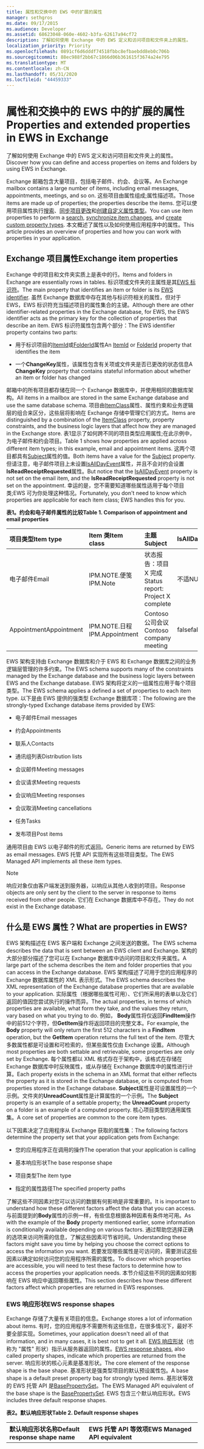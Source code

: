 ```yaml
---
title: 属性和交换中的 EWS 中的扩展的属性
manager: sethgros
ms.date: 09/17/2015
ms.audience: Developer
ms.assetid: 68623048-060e-4602-b3fa-62617a94cf72
description: 了解如何使用 Exchange 中的 EWS 定义和访问项目和文件夹上的属性。
localization_priority: Priority
ms.openlocfilehash: 0891cf6d6dddf74518fbbc8efbaebdd8eb0c706b
ms.sourcegitcommit: 88ec988f2bb67c1866d06b361615f3674a24e795
ms.translationtype: MT
ms.contentlocale: zh-CN
ms.lasthandoff: 05/31/2020
ms.locfileid: "44459333"
---
```

# <a name="properties-and-extended-properties-in-ews-in-exchange"></a><span data-ttu-id="86a03-103">属性和交换中的 EWS 中的扩展的属性</span><span class="sxs-lookup"><span data-stu-id="86a03-103">Properties and extended properties in EWS in Exchange</span></span>

<span data-ttu-id="86a03-104">了解如何使用 Exchange 中的 EWS 定义和访问项目和文件夹上的属性。</span><span class="sxs-lookup"><span data-stu-id="86a03-104">Discover how you can define and access properties on items and folders by using EWS in Exchange.</span></span>
  
<span data-ttu-id="86a03-105">Exchange 邮箱包含大量项目，包括电子邮件、约会、会议等。</span><span class="sxs-lookup"><span data-stu-id="86a03-105">An Exchange mailbox contains a large number of items, including email messages, appointments, meetings, and so on.</span></span> <span data-ttu-id="86a03-106">这些项目由属性组成;属性描述项。</span><span class="sxs-lookup"><span data-stu-id="86a03-106">Those items are made up of properties; the properties describe the items.</span></span> <span data-ttu-id="86a03-107">您可以使用项目属性执行[搜索](search-and-ews-in-exchange.md)、[同步项目更改](mailbox-synchronization-and-ews-in-exchange.md)和[创建自定义属性类型](https://code.msdn.microsoft.com/exchange/Exchange-2013-Create-314db25a)。</span><span class="sxs-lookup"><span data-stu-id="86a03-107">You can use item properties to perform a [search](search-and-ews-in-exchange.md), [synchronize item changes](mailbox-synchronization-and-ews-in-exchange.md), and [create custom property types](https://code.msdn.microsoft.com/exchange/Exchange-2013-Create-314db25a).</span></span> <span data-ttu-id="86a03-108">本文概述了属性以及如何使用应用程序中的属性。</span><span class="sxs-lookup"><span data-stu-id="86a03-108">This article provides an overview of properties and how you can work with properties in your application.</span></span>
  
## <a name="exchange-item-properties"></a><span data-ttu-id="86a03-109">Exchange 项目属性</span><span class="sxs-lookup"><span data-stu-id="86a03-109">Exchange item properties</span></span>
<span data-ttu-id="86a03-110"><a name="ItemsAreProperties"> </a></span><span class="sxs-lookup"><span data-stu-id="86a03-110"><a name="ItemsAreProperties"> </a></span></span>

<span data-ttu-id="86a03-111">Exchange 中的项目和文件夹实质上是表中的行。</span><span class="sxs-lookup"><span data-stu-id="86a03-111">Items and folders in Exchange are essentially rows in tables.</span></span> <span data-ttu-id="86a03-112">标识项或文件夹的主属性是其[EWS 标识符](ews-identifiers-in-exchange.md)。</span><span class="sxs-lookup"><span data-stu-id="86a03-112">The main property that identifies an item or folder is its [EWS identifier](ews-identifiers-in-exchange.md).</span></span> <span data-ttu-id="86a03-113">虽然 Exchange 数据库中存在其他与标识符相关的属性，但对于 EWS，EWS 标识符充当描述项目的属性集合的主键。</span><span class="sxs-lookup"><span data-stu-id="86a03-113">Although there are other identifier-related properties in the Exchange database, for EWS, the EWS identifier acts as the primary key for the collection of properties that describe an item.</span></span> <span data-ttu-id="86a03-114">EWS 标识符属性包含两个部分：</span><span class="sxs-lookup"><span data-stu-id="86a03-114">The EWS identifier property contains two parts:</span></span>
  
- <span data-ttu-id="86a03-115">用于标识项目的[ItemId](https://msdn.microsoft.com/library/3350b597-57a0-4961-8f44-8624946719b4%28Office.15%29.aspx)或[FolderId](https://msdn.microsoft.com/library/00d14e3e-4365-4f21-8f88-eaeea73b9bf7%28Office.15%29.aspx)属性</span><span class="sxs-lookup"><span data-stu-id="86a03-115">An [ItemId](https://msdn.microsoft.com/library/3350b597-57a0-4961-8f44-8624946719b4%28Office.15%29.aspx) or [FolderId](https://msdn.microsoft.com/library/00d14e3e-4365-4f21-8f88-eaeea73b9bf7%28Office.15%29.aspx) property that identifies the item</span></span> 
    
- <span data-ttu-id="86a03-116">一个**ChangeKey**属性，该属性包含有关项或文件夹是否已更改的状态信息</span><span class="sxs-lookup"><span data-stu-id="86a03-116">A **ChangeKey** property that contains stateful information about whether an item or folder has changed</span></span> 
    
<span data-ttu-id="86a03-117">邮箱中的所有项目都存储在同一个 Exchange 数据库中，并使用相同的数据库架构。</span><span class="sxs-lookup"><span data-stu-id="86a03-117">All items in a mailbox are stored in the same Exchange database and use the same database schema.</span></span> <span data-ttu-id="86a03-118">项目由[ItemClass](https://msdn.microsoft.com/library/56020078-50b4-4880-894a-a9f234033cfb%28Office.15%29.aspx)属性、属性约束和业务逻辑层的组合来区分，这些层将影响在 Exchange 存储中管理它们的方式。</span><span class="sxs-lookup"><span data-stu-id="86a03-118">Items are distinguished by a combination of the [ItemClass](https://msdn.microsoft.com/library/56020078-50b4-4880-894a-a9f234033cfb%28Office.15%29.aspx) property, property constraints, and the business logic layers that affect how they are managed in the Exchange store.</span></span> <span data-ttu-id="86a03-119">表1显示了如何跨不同的项目类型应用属性;在此示例中，为电子邮件和约会项目。</span><span class="sxs-lookup"><span data-stu-id="86a03-119">Table 1 shows how properties are applied across different item types; in this example, email and appointment items.</span></span> <span data-ttu-id="86a03-120">这两个项目都具有[Subject](https://msdn.microsoft.com/library/c140d6c2-deb1-4f67-a908-9397197c4ae7%28Office.15%29.aspx)属性的值。</span><span class="sxs-lookup"><span data-stu-id="86a03-120">Both items have a value for the [Subject](https://msdn.microsoft.com/library/c140d6c2-deb1-4f67-a908-9397197c4ae7%28Office.15%29.aspx) property.</span></span> <span data-ttu-id="86a03-121">但请注意，电子邮件项目上未设置[IsAllDayEvent](https://msdn.microsoft.com/library/29140a64-9d7a-4a14-a10d-c98197c9831b%28Office.15%29.aspx)属性，并且不会对约会设置**IsReadReceiptRequested**属性。</span><span class="sxs-lookup"><span data-stu-id="86a03-121">But notice that the [IsAllDayEvent](https://msdn.microsoft.com/library/29140a64-9d7a-4a14-a10d-c98197c9831b%28Office.15%29.aspx) property is not set on the email item, and the **IsReadReceiptRequested** property is not set on the appointment.</span></span> <span data-ttu-id="86a03-122">幸运的是，您不需要知道哪些属性适用于每个项目类;EWS 可为你处理这种情况。</span><span class="sxs-lookup"><span data-stu-id="86a03-122">Fortunately, you don't need to know which properties are applicable for each item class; EWS handles this for you.</span></span> 
  
<span data-ttu-id="86a03-123">**表1。约会和电子邮件属性的比较**</span><span class="sxs-lookup"><span data-stu-id="86a03-123">**Table 1. Comparison of appointment and email properties**</span></span>

|<span data-ttu-id="86a03-124">**项目类型**</span><span class="sxs-lookup"><span data-stu-id="86a03-124">**Item type**</span></span>|<span data-ttu-id="86a03-125">**Item 类**</span><span class="sxs-lookup"><span data-stu-id="86a03-125">**Item class**</span></span>|<span data-ttu-id="86a03-126">**主题**</span><span class="sxs-lookup"><span data-stu-id="86a03-126">**Subject**</span></span>|<span data-ttu-id="86a03-127">**IsAllDayEvent**</span><span class="sxs-lookup"><span data-stu-id="86a03-127">**IsAllDayEvent**</span></span>|<span data-ttu-id="86a03-128">**IsReadReceiptRequested**</span><span class="sxs-lookup"><span data-stu-id="86a03-128">**IsReadReceiptRequested**</span></span>|
|:-----|:-----|:-----|:-----|:-----|
|<span data-ttu-id="86a03-129">电子邮件</span><span class="sxs-lookup"><span data-stu-id="86a03-129">Email</span></span>  <br/> |<span data-ttu-id="86a03-130">IPM.NOTE.便笺</span><span class="sxs-lookup"><span data-stu-id="86a03-130">IPM.Note</span></span>  <br/> |<span data-ttu-id="86a03-131">状态报告：项目 X 完成</span><span class="sxs-lookup"><span data-stu-id="86a03-131">Status report: Project X complete</span></span>  <br/> |<span data-ttu-id="86a03-132">不适</span><span class="sxs-lookup"><span data-stu-id="86a03-132">NULL</span></span>  <br/> |<span data-ttu-id="86a03-133">true</span><span class="sxs-lookup"><span data-stu-id="86a03-133">true</span></span>  <br/> |
|<span data-ttu-id="86a03-134">Appointment</span><span class="sxs-lookup"><span data-stu-id="86a03-134">Appointment</span></span>  <br/> |<span data-ttu-id="86a03-135">IPM.NOTE.日程</span><span class="sxs-lookup"><span data-stu-id="86a03-135">IPM.Appointment</span></span>  <br/> |<span data-ttu-id="86a03-136">Contoso 公司会议</span><span class="sxs-lookup"><span data-stu-id="86a03-136">Contoso company meeting</span></span>  <br/> |<span data-ttu-id="86a03-137">false</span><span class="sxs-lookup"><span data-stu-id="86a03-137">false</span></span>  <br/> |<span data-ttu-id="86a03-138">不适</span><span class="sxs-lookup"><span data-stu-id="86a03-138">NULL</span></span>  <br/> |
   
<span data-ttu-id="86a03-139">EWS 架构支持由 Exchange 数据库和介于 EWS 和 Exchange 数据库之间的业务逻辑层管理的许多约束。</span><span class="sxs-lookup"><span data-stu-id="86a03-139">The EWS schema supports many of the constraints managed by the Exchange database and the business logic layers between EWS and the Exchange database.</span></span> <span data-ttu-id="86a03-140">EWS 架构将定义的一组属性应用于每个项目类型。</span><span class="sxs-lookup"><span data-stu-id="86a03-140">The EWS schema applies a defined a set of properties to each item type.</span></span> <span data-ttu-id="86a03-141">以下是由 EWS 提供的强类型 Exchange 数据库项：</span><span class="sxs-lookup"><span data-stu-id="86a03-141">The following are the strongly-typed Exchange database items provided by EWS:</span></span> 
  
- <span data-ttu-id="86a03-142">电子邮件</span><span class="sxs-lookup"><span data-stu-id="86a03-142">Email messages</span></span>
    
- <span data-ttu-id="86a03-143">约会</span><span class="sxs-lookup"><span data-stu-id="86a03-143">Appointments</span></span>
    
- <span data-ttu-id="86a03-144">联系人</span><span class="sxs-lookup"><span data-stu-id="86a03-144">Contacts</span></span>
    
- <span data-ttu-id="86a03-145">通讯组列表</span><span class="sxs-lookup"><span data-stu-id="86a03-145">Distribution lists</span></span>
    
- <span data-ttu-id="86a03-146">会议邮件</span><span class="sxs-lookup"><span data-stu-id="86a03-146">Meeting messages</span></span>
    
- <span data-ttu-id="86a03-147">会议请求</span><span class="sxs-lookup"><span data-stu-id="86a03-147">Meeting requests</span></span>
    
- <span data-ttu-id="86a03-148">会议响应</span><span class="sxs-lookup"><span data-stu-id="86a03-148">Meeting responses</span></span>
    
- <span data-ttu-id="86a03-149">会议取消</span><span class="sxs-lookup"><span data-stu-id="86a03-149">Meeting cancellations</span></span>
    
- <span data-ttu-id="86a03-150">任务</span><span class="sxs-lookup"><span data-stu-id="86a03-150">Tasks</span></span>
    
- <span data-ttu-id="86a03-151">发布项目</span><span class="sxs-lookup"><span data-stu-id="86a03-151">Post items</span></span>
    
<span data-ttu-id="86a03-152">通用项目由 EWS 以电子邮件的形式返回。</span><span class="sxs-lookup"><span data-stu-id="86a03-152">Generic items are returned by EWS as email messages.</span></span> <span data-ttu-id="86a03-153">EWS 托管 API 实现所有这些项目类型。</span><span class="sxs-lookup"><span data-stu-id="86a03-153">The EWS Managed API implements all these item types.</span></span>
  
> [!NOTE]
> <span data-ttu-id="86a03-154">响应对象仅由客户端发送到服务器，以响应从其他人收到的项目。</span><span class="sxs-lookup"><span data-stu-id="86a03-154">Response objects are only sent by the client to the server in response to items received from other people.</span></span> <span data-ttu-id="86a03-155">它们在 Exchange 数据库中不存在。</span><span class="sxs-lookup"><span data-stu-id="86a03-155">They do not exist in the Exchange database.</span></span> 
  
## <a name="what-are-properties-in-ews"></a><span data-ttu-id="86a03-156">什么是 EWS 属性？</span><span class="sxs-lookup"><span data-stu-id="86a03-156">What are properties in EWS?</span></span>
<span data-ttu-id="86a03-157"><a name="WhatAreEWSProperties"> </a></span><span class="sxs-lookup"><span data-stu-id="86a03-157"><a name="WhatAreEWSProperties"> </a></span></span>

<span data-ttu-id="86a03-158">EWS 架构描述在 EWS 客户端和 Exchange 之间发送的数据。</span><span class="sxs-lookup"><span data-stu-id="86a03-158">The EWS schema describes the data that is sent between an EWS client and Exchange.</span></span> <span data-ttu-id="86a03-159">架构的大部分部分描述了您可以在 Exchange 数据库中访问的项目和文件夹属性。</span><span class="sxs-lookup"><span data-stu-id="86a03-159">A large part of the schema describes the item and folder properties that you can access in the Exchange database.</span></span> <span data-ttu-id="86a03-160">EWS 架构描述了可用于您的应用程序的 Exchange 数据库属性的 XML 表示形式。</span><span class="sxs-lookup"><span data-stu-id="86a03-160">The EWS schema describes the XML representation of the Exchange database properties that are available to your application.</span></span> <span data-ttu-id="86a03-161">实际属性（根据哪些属性可用）、它们所采用的表单以及它们返回的值因您尝试执行的操作而异。</span><span class="sxs-lookup"><span data-stu-id="86a03-161">The actual properties, in terms of which properties are available, what form they take, and the values they return, vary based on what you trying to do.</span></span> <span data-ttu-id="86a03-162">例如， **Body**属性将仅返回**FindItem**操作中的前512个字符，但**GetItem**操作将返回项目的完整文本。</span><span class="sxs-lookup"><span data-stu-id="86a03-162">For example, the **Body** property will only return the first 512 characters in a **FindItem** operation, but the **GetItem** operation returns the full text of the item.</span></span> <span data-ttu-id="86a03-163">尽管大多数属性都是可设置和可检索的，但某些属性仅由 Exchange 设置。</span><span class="sxs-lookup"><span data-stu-id="86a03-163">Although most properties are both settable and retrievable, some properties are only set by Exchange.</span></span> <span data-ttu-id="86a03-164">每个属性都以 XML 格式存在于架构中，该格式在存储在 Exchange 数据库中时反映属性，或从存储在 Exchange 数据库中的属性进行计算。</span><span class="sxs-lookup"><span data-stu-id="86a03-164">Each property exists in the schema in an XML format that either reflects the property as it is stored in the Exchange database, or is computed from properties stored in the Exchange database.</span></span> <span data-ttu-id="86a03-165">**Subject**属性是可设置属性的一个示例。文件夹的**UnreadCount**属性是计算属性的一个示例。</span><span class="sxs-lookup"><span data-stu-id="86a03-165">The **Subject** property is an example of a settable property; the **UnreadCount** property on a folder is an example of a computed property.</span></span> <span data-ttu-id="86a03-166">核心项目类型的通用属性集。</span><span class="sxs-lookup"><span data-stu-id="86a03-166">A core set of properties are common to the core item types.</span></span> 
  
<span data-ttu-id="86a03-167">以下因素决定了应用程序从 Exchange 获取的属性集：</span><span class="sxs-lookup"><span data-stu-id="86a03-167">The following factors determine the property set that your application gets from Exchange:</span></span> 
  
- <span data-ttu-id="86a03-168">您的应用程序正在调用的操作</span><span class="sxs-lookup"><span data-stu-id="86a03-168">The operation that your application is calling</span></span>
    
- <span data-ttu-id="86a03-169">基本响应形状</span><span class="sxs-lookup"><span data-stu-id="86a03-169">The base response shape</span></span>
    
- <span data-ttu-id="86a03-170">项目类型</span><span class="sxs-lookup"><span data-stu-id="86a03-170">The item type</span></span>
    
- <span data-ttu-id="86a03-171">指定的属性路径</span><span class="sxs-lookup"><span data-stu-id="86a03-171">The specified property paths</span></span>
    
<span data-ttu-id="86a03-172">了解这些不同因素对您可以访问的数据有何影响是非常重要的。</span><span class="sxs-lookup"><span data-stu-id="86a03-172">It is important to understand how these different factors affect the data that you can access.</span></span> <span data-ttu-id="86a03-173">与前面提到的**Body**属性的示例一样，有些信息根据各种因素有条件地可用。</span><span class="sxs-lookup"><span data-stu-id="86a03-173">As with the example of the **Body** property mentioned earlier, some information is conditionally available depending on various factors.</span></span> <span data-ttu-id="86a03-174">通过帮助您选择正确的选项来访问所需的信息，了解这些因素可节省时间。</span><span class="sxs-lookup"><span data-stu-id="86a03-174">Understanding these factors might save you time by helping you choose the correct options to access the information you want.</span></span> <span data-ttu-id="86a03-175">若要发现哪些属性是可访问的，需要测试这些因素以确定如何访问您的应用程序所需的属性。</span><span class="sxs-lookup"><span data-stu-id="86a03-175">To discover which properties are accessible, you will need to test these factors to determine how to access the properties your application needs.</span></span> <span data-ttu-id="86a03-176">本节介绍这些不同的因素如何影响在 EWS 响应中返回哪些属性。</span><span class="sxs-lookup"><span data-stu-id="86a03-176">This section describes how these different factors affect which properties are returned in EWS responses.</span></span> 
  
### <a name="ews-response-shapes"></a><span data-ttu-id="86a03-177">EWS 响应形状</span><span class="sxs-lookup"><span data-stu-id="86a03-177">EWS response shapes</span></span>

<span data-ttu-id="86a03-178">Exchange 存储了大量有关项目的信息。</span><span class="sxs-lookup"><span data-stu-id="86a03-178">Exchange stores a lot of information about items.</span></span> <span data-ttu-id="86a03-179">有时，您的应用程序不需要所有这些信息，在很多情况下，最好不要全部实现。</span><span class="sxs-lookup"><span data-stu-id="86a03-179">Sometimes, your application doesn't need all of that information, and in many cases, it is best not to get it all.</span></span> <span data-ttu-id="86a03-180">[EWS 响应形状](property-sets-and-response-shapes-in-ews-in-exchange.md)（也称为 "属性" 形状）指示从服务器返回的属性。</span><span class="sxs-lookup"><span data-stu-id="86a03-180">[EWS response shapes](property-sets-and-response-shapes-in-ews-in-exchange.md), also called property shapes, indicate which properties are returned from the server.</span></span> <span data-ttu-id="86a03-181">响应形状的核心元素是基准形状。</span><span class="sxs-lookup"><span data-stu-id="86a03-181">The core element of the response shape is the base shape.</span></span> <span data-ttu-id="86a03-182">基准形状是强类型项目的默认预设属性包。</span><span class="sxs-lookup"><span data-stu-id="86a03-182">A base shape is a default preset property bag for strongly typed items.</span></span> <span data-ttu-id="86a03-183">基形状等效的 EWS 托管 API 是[BasePropertySet](https://msdn.microsoft.com/library/microsoft.exchange.webservices.data.basepropertyset%28v=exchg.80%29.aspx)。</span><span class="sxs-lookup"><span data-stu-id="86a03-183">The EWS Managed API equivalent of the base shape is the [BasePropertySet](https://msdn.microsoft.com/library/microsoft.exchange.webservices.data.basepropertyset%28v=exchg.80%29.aspx).</span></span> <span data-ttu-id="86a03-184">EWS 包含三个默认响应形状。</span><span class="sxs-lookup"><span data-stu-id="86a03-184">EWS includes three default response shapes.</span></span>
  
<span data-ttu-id="86a03-185">**表2。默认响应形状**</span><span class="sxs-lookup"><span data-stu-id="86a03-185">**Table 2. Default response shapes**</span></span>

|<span data-ttu-id="86a03-186">**默认响应形状名称**</span><span class="sxs-lookup"><span data-stu-id="86a03-186">**Default response shape name**</span></span>|<span data-ttu-id="86a03-187">**EWS 托管 API 等效项**</span><span class="sxs-lookup"><span data-stu-id="86a03-187">**EWS Managed API equivalent**</span></span>|<span data-ttu-id="86a03-188">**说明**</span><span class="sxs-lookup"><span data-stu-id="86a03-188">**Description**</span></span>|
|:-----|:-----|:-----|
|<span data-ttu-id="86a03-189">IdOnly</span><span class="sxs-lookup"><span data-stu-id="86a03-189">IdOnly</span></span>  <br/> |<span data-ttu-id="86a03-190">BasePropertySet IdOnly 值</span><span class="sxs-lookup"><span data-stu-id="86a03-190">BasePropertySet.IdOnly value</span></span>  <br/> |<span data-ttu-id="86a03-191">仅返回 EWS 标识符和更改键。</span><span class="sxs-lookup"><span data-stu-id="86a03-191">Only the EWS identifier and change key are returned.</span></span> <span data-ttu-id="86a03-192">除非客户端使用 AllProperties 或默认形状返回的所有属性，否则使用 IdOnly 形状并使用**PropertySet**类上设置的属性路径指定其他属性。</span><span class="sxs-lookup"><span data-stu-id="86a03-192">Unless the client uses all the properties returned by the AllProperties or Default shape, use the IdOnly shape and specify additional properties by using the property path set on the **PropertySet** class.</span></span> <span data-ttu-id="86a03-193">大多数应用程序应使用指定了其他属性的 IdOnly 响应形状。</span><span class="sxs-lookup"><span data-stu-id="86a03-193">Most applications should use the IdOnly response shape with additional properties specified.</span></span> <span data-ttu-id="86a03-194">这将减少客户端请求的未使用数据量。</span><span class="sxs-lookup"><span data-stu-id="86a03-194">This reduces the amount of unused data that is requested by clients.</span></span>  <br/> |
|<span data-ttu-id="86a03-195">默认</span><span class="sxs-lookup"><span data-stu-id="86a03-195">Default</span></span>  <br/> |<span data-ttu-id="86a03-196">不适用</span><span class="sxs-lookup"><span data-stu-id="86a03-196">N/A</span></span>  <br/> |<span data-ttu-id="86a03-197">项目类型的一组标准属性。</span><span class="sxs-lookup"><span data-stu-id="86a03-197">A set of standard properties for the item type.</span></span> <span data-ttu-id="86a03-198">仅当应用程序使用所有属性时，才使用此响应形状。</span><span class="sxs-lookup"><span data-stu-id="86a03-198">Only use this response shape if your application uses all the properties.</span></span>  <br/> |
|<span data-ttu-id="86a03-199">AllProperties</span><span class="sxs-lookup"><span data-stu-id="86a03-199">AllProperties</span></span>  <br/> |<span data-ttu-id="86a03-200">BasePropertySet FirstClassProperties 值</span><span class="sxs-lookup"><span data-stu-id="86a03-200">BasePropertySet.FirstClassProperties value</span></span>  <br/> |<span data-ttu-id="86a03-201">一组比默认形状更大的属性。</span><span class="sxs-lookup"><span data-stu-id="86a03-201">A larger set of properties than the Default shape.</span></span> <span data-ttu-id="86a03-202">尽管该名称暗示它，但此选项不会返回项目的所有属性。</span><span class="sxs-lookup"><span data-stu-id="86a03-202">Although the name implies it, this option does not return all properties on an item.</span></span> <span data-ttu-id="86a03-203">此属性集返回客户端应用程序最常使用的属性。</span><span class="sxs-lookup"><span data-stu-id="86a03-203">This property set returns the properties that client applications use most often.</span></span> <span data-ttu-id="86a03-204">如果需要其他属性，可以通过属性路径请求这些属性。</span><span class="sxs-lookup"><span data-stu-id="86a03-204">If you need additional properties, you can request them by their property path.</span></span>  <br/> <span data-ttu-id="86a03-205">如果您的应用程序不使用此响应形状返回的所有属性，请使用 IdOnly 响应形状，并指定其他属性。</span><span class="sxs-lookup"><span data-stu-id="86a03-205">If your application doesn't use all the properties returned with this response shape, use the IdOnly response shape with additional properties specified.</span></span>  <br/> |
   
<span data-ttu-id="86a03-206">许多 EWS 操作都返回项目及其属性。</span><span class="sxs-lookup"><span data-stu-id="86a03-206">Many EWS operations return items and their properties.</span></span> <span data-ttu-id="86a03-207">无论您指定的响应形状如何，不同的操作都可以返回不同的属性集。</span><span class="sxs-lookup"><span data-stu-id="86a03-207">Regardless of the response shapes that you specify, different operations can return different property sets.</span></span> <span data-ttu-id="86a03-208">不同的项目类型也返回不同的属性，具体取决于操作和指定的响应形状。</span><span class="sxs-lookup"><span data-stu-id="86a03-208">Different item types also return different properties, depending on the operation and the response shape specified.</span></span> <span data-ttu-id="86a03-209">以下操作使用响应形状来确定要返回的属性。</span><span class="sxs-lookup"><span data-stu-id="86a03-209">The following operations use response shapes to identify which properties to return.</span></span>
  
<span data-ttu-id="86a03-210">**表3。使用响应形状的操作**</span><span class="sxs-lookup"><span data-stu-id="86a03-210">**Table 3. Operations that use response shapes**</span></span>

|<span data-ttu-id="86a03-211">**EWS 操作**</span><span class="sxs-lookup"><span data-stu-id="86a03-211">**EWS operation**</span></span>|<span data-ttu-id="86a03-212">**EWS 托管的 API 方法**</span><span class="sxs-lookup"><span data-stu-id="86a03-212">**EWS Managed API method**</span></span>|
|:-----|:-----|
|[<span data-ttu-id="86a03-213">GetConversationItems</span><span class="sxs-lookup"><span data-stu-id="86a03-213">GetConversationItems</span></span>](https://msdn.microsoft.com/library/8ae00a99-b37b-4194-829c-fe300db6ab99%28Office.15%29.aspx) <br/> |[<span data-ttu-id="86a03-214">ExchangeService 方法</span><span class="sxs-lookup"><span data-stu-id="86a03-214">ExchangeService.GetConversationItems method</span></span>](https://msdn.microsoft.com/library/microsoft.exchange.webservices.data.exchangeservice.getconversationitems%28v=exchg.80%29.aspx) <br/> |
|[<span data-ttu-id="86a03-215">GetFolder</span><span class="sxs-lookup"><span data-stu-id="86a03-215">GetFolder</span></span>](https://msdn.microsoft.com/library/355bcf93-dc71-4493-b177-622afac5fdb9%28Office.15%29.aspx) <br/> |[<span data-ttu-id="86a03-216">Folder 方法</span><span class="sxs-lookup"><span data-stu-id="86a03-216">Folder.Bind method</span></span>](https://msdn.microsoft.com/library/microsoft.exchange.webservices.data.folder.bind%28v=exchg.80%29.aspx) <br/> |
|[<span data-ttu-id="86a03-217">GetItem</span><span class="sxs-lookup"><span data-stu-id="86a03-217">GetItem</span></span>](https://msdn.microsoft.com/library/e3590b8b-c2a7-4dad-a014-6360197b68e4%28Office.15%29.aspx) <br/> |[<span data-ttu-id="86a03-218">Item 方法</span><span class="sxs-lookup"><span data-stu-id="86a03-218">Item.Bind method</span></span>](https://msdn.microsoft.com/library/microsoft.exchange.webservices.data.item.bind%28v=exchg.80%29.aspx) <br/> [<span data-ttu-id="86a03-219">ExchangeService 方法</span><span class="sxs-lookup"><span data-stu-id="86a03-219">ExchangeService.BindToItems method</span></span>](https://msdn.microsoft.com/library/microsoft.exchange.webservices.data.exchangeservice.bindtoitems%28v=exchg.80%29.aspx) <br/> |
|[<span data-ttu-id="86a03-220">FindConversation</span><span class="sxs-lookup"><span data-stu-id="86a03-220">FindConversation</span></span>](https://msdn.microsoft.com/library/2384908a-c203-45b6-98aa-efd6a4c23aac%28Office.15%29.aspx) <br/> |[<span data-ttu-id="86a03-221">ExchangeService 方法</span><span class="sxs-lookup"><span data-stu-id="86a03-221">ExchangeService.FindConversation method</span></span>](https://msdn.microsoft.com/library/microsoft.exchange.webservices.data.exchangeservice.findconversation%28v=exchg.80%29.aspx) <br/> |
|[<span data-ttu-id="86a03-222">FindFolder</span><span class="sxs-lookup"><span data-stu-id="86a03-222">FindFolder</span></span>](https://msdn.microsoft.com/library/7a9855aa-06cc-45ba-ad2a-645c15b7d031%28Office.15%29.aspx) <br/> |[<span data-ttu-id="86a03-223">FindFolders 方法</span><span class="sxs-lookup"><span data-stu-id="86a03-223">Folder.FindFolders method</span></span>](https://msdn.microsoft.com/library/microsoft.exchange.webservices.data.folder.findfolders%28v=exchg.80%29.aspx) <br/> [<span data-ttu-id="86a03-224">ExchangeService 方法</span><span class="sxs-lookup"><span data-stu-id="86a03-224">ExchangeService.FindFolders method</span></span>](https://msdn.microsoft.com/library/microsoft.exchange.webservices.data.exchangeservice.findfolders%28v=exchg.80%29.aspx) <br/> |
|[<span data-ttu-id="86a03-225">FindItem</span><span class="sxs-lookup"><span data-stu-id="86a03-225">FindItem</span></span>](https://msdn.microsoft.com/library/ebad6aae-16e7-44de-ae63-a95b24539729%28Office.15%29.aspx) <br/> |[<span data-ttu-id="86a03-226">FindItems 方法</span><span class="sxs-lookup"><span data-stu-id="86a03-226">Folder.FindItems method</span></span>](https://msdn.microsoft.com/library/microsoft.exchange.webservices.data.folder.finditems%28v=exchg.80%29.aspx) <br/> [<span data-ttu-id="86a03-227">ExchangeService 方法</span><span class="sxs-lookup"><span data-stu-id="86a03-227">ExchangeService.FindItems method</span></span>](https://msdn.microsoft.com/library/microsoft.exchange.webservices.data.exchangeservice.finditems%28v=exchg.80%29.aspx) <br/> |
|[<span data-ttu-id="86a03-228">FindPeople</span><span class="sxs-lookup"><span data-stu-id="86a03-228">FindPeople</span></span>](https://msdn.microsoft.com/library/446106b7-ff2d-4107-90c1-29f4d38ba128%28Office.15%29.aspx) <br/> |<span data-ttu-id="86a03-229">未实现。</span><span class="sxs-lookup"><span data-stu-id="86a03-229">Not implemented.</span></span>  <br/> |
|[<span data-ttu-id="86a03-230">ResolveNames</span><span class="sxs-lookup"><span data-stu-id="86a03-230">ResolveNames</span></span>](https://msdn.microsoft.com/library/6b4eb4b3-9ad6-4804-a09f-7e20cfea4dbb%28Office.15%29.aspx) <br/> |[<span data-ttu-id="86a03-231">ExchangeService 方法</span><span class="sxs-lookup"><span data-stu-id="86a03-231">ExchangeService.ResolveNames method</span></span>](https://msdn.microsoft.com/library/microsoft.exchange.webservices.data.exchangeservice.resolvename%28v=exchg.80%29.aspx) <br/> |
|[<span data-ttu-id="86a03-232">SearchMailboxes</span><span class="sxs-lookup"><span data-stu-id="86a03-232">SearchMailboxes</span></span>](https://msdn.microsoft.com/library/8a67c1d8-d021-4e68-aa62-35f7d9c2edc7%28Office.15%29.aspx) <br/> |[<span data-ttu-id="86a03-233">ExchangeService 方法</span><span class="sxs-lookup"><span data-stu-id="86a03-233">ExchangeService.SearchMailboxes method</span></span>](https://msdn.microsoft.com/library/microsoft.exchange.webservices.data.exchangeservice.searchmailboxes%28v=exchg.80%29.aspx) <br/> [<span data-ttu-id="86a03-234">ExchangeService 方法</span><span class="sxs-lookup"><span data-stu-id="86a03-234">ExchangeService.BeginSearchMailboxes method</span></span>](https://msdn.microsoft.com/library/microsoft.exchange.webservices.data.exchangeservice.beginsearchmailboxes%28v=exchg.80%29.aspx) <br/> |
|[<span data-ttu-id="86a03-235">SyncFolderHierarchy</span><span class="sxs-lookup"><span data-stu-id="86a03-235">SyncFolderHierarchy</span></span>](https://msdn.microsoft.com/library/b31916b1-bc6c-4451-a475-b7c5417f752d%28Office.15%29.aspx) <br/> |[<span data-ttu-id="86a03-236">ExchangeService 方法</span><span class="sxs-lookup"><span data-stu-id="86a03-236">ExchangeService.SyncFolderHierarchy method</span></span>](https://msdn.microsoft.com/library/microsoft.exchange.webservices.data.exchangeservice.syncfolderhierarchy%28v=exchg.80%29.aspx) <br/> |
|[<span data-ttu-id="86a03-237">SyncFolderItems</span><span class="sxs-lookup"><span data-stu-id="86a03-237">SyncFolderItems</span></span>](https://msdn.microsoft.com/library/7f0de089-8876-47ec-a871-df118ceae75d%28Office.15%29.aspx) <br/> |[<span data-ttu-id="86a03-238">ExchangeService 方法</span><span class="sxs-lookup"><span data-stu-id="86a03-238">ExchangeService.SyncFolderItems method</span></span>](https://msdn.microsoft.com/library/microsoft.exchange.webservices.data.exchangeservice.syncfolderitems%28v=exchg.80%29.aspx) <br/> |
   
<span data-ttu-id="86a03-239">属性形状是标识您希望应用程序返回的属性的一种基本方法。</span><span class="sxs-lookup"><span data-stu-id="86a03-239">Property shapes are one, rudimentary way to identify the properties that you want your application to return.</span></span> <span data-ttu-id="86a03-240">但有时，您的应用程序需要一组更加细化的特定属性。</span><span class="sxs-lookup"><span data-stu-id="86a03-240">Sometimes, however, your application needs a more refined set of specific properties.</span></span> <span data-ttu-id="86a03-241">为此，可以使用属性路径。</span><span class="sxs-lookup"><span data-stu-id="86a03-241">For this, you can use the property path.</span></span>
  
### <a name="choose-properties-by-their-property-path"></a><span data-ttu-id="86a03-242">按属性路径选择属性</span><span class="sxs-lookup"><span data-stu-id="86a03-242">Choose properties by their property path</span></span>

<span data-ttu-id="86a03-243">EWS 属性路径是用于标识请求或响应中的属性的元数据。</span><span class="sxs-lookup"><span data-stu-id="86a03-243">An EWS property path is metadata that is used to identify properties in either a request or response.</span></span> 
  
<span data-ttu-id="86a03-244">**表4。属性路径类型**</span><span class="sxs-lookup"><span data-stu-id="86a03-244">**Table 4. Property path types**</span></span>

|<span data-ttu-id="86a03-245">**属性路径类型**</span><span class="sxs-lookup"><span data-stu-id="86a03-245">**Property path type**</span></span>|<span data-ttu-id="86a03-246">**架构类型**</span><span class="sxs-lookup"><span data-stu-id="86a03-246">**Schema type**</span></span>|<span data-ttu-id="86a03-247">**EWS 托管 API 实现**</span><span class="sxs-lookup"><span data-stu-id="86a03-247">**EWS Managed API implementation**</span></span>|<span data-ttu-id="86a03-248">**说明**</span><span class="sxs-lookup"><span data-stu-id="86a03-248">**Description**</span></span>|
|:-----|:-----|:-----|:-----|
|<span data-ttu-id="86a03-249">FieldUri</span><span class="sxs-lookup"><span data-stu-id="86a03-249">FieldUri</span></span>  <br/> |<span data-ttu-id="86a03-250">PathToUnindexedFieldType</span><span class="sxs-lookup"><span data-stu-id="86a03-250">PathToUnindexedFieldType</span></span>  <br/> |<span data-ttu-id="86a03-251">继承自[ServiceObjectSchema](https://msdn.microsoft.com/library/microsoft.exchange.webservices.data.serviceobjectschema%28v=exchg.80%29.aspx)的类型。</span><span class="sxs-lookup"><span data-stu-id="86a03-251">Types that inherit from [ServiceObjectSchema](https://msdn.microsoft.com/library/microsoft.exchange.webservices.data.serviceobjectschema%28v=exchg.80%29.aspx).</span></span>  <br/> |<span data-ttu-id="86a03-252">最常见的属性路径。</span><span class="sxs-lookup"><span data-stu-id="86a03-252">The most common property path.</span></span> <span data-ttu-id="86a03-253">FieldUri 属性路径是在 EWS 托管 API 中的**PropertySet**对象上指定的。</span><span class="sxs-lookup"><span data-stu-id="86a03-253">FieldUri property paths are specified on a **PropertySet** object in the EWS Managed API.</span></span> <span data-ttu-id="86a03-254">大多数 EWS 属性可由 FieldUri 属性路径指定。</span><span class="sxs-lookup"><span data-stu-id="86a03-254">Most EWS properties can be specified by the FieldUri property path.</span></span> <span data-ttu-id="86a03-255">这是由 EWS 架构中的 UnindexedFieldURIType 描述的。</span><span class="sxs-lookup"><span data-stu-id="86a03-255">This is described by the UnindexedFieldURIType in the EWS schema.</span></span>  <br/> <span data-ttu-id="86a03-256">FieldUri 属性路径 XML 如下所示：</span><span class="sxs-lookup"><span data-stu-id="86a03-256">The FieldUri property path XML looks like this:</span></span>  <br/> <span data-ttu-id="86a03-257">```XML<FieldURI FieldURI="item:Subject"/>```此属性路径等效于 EWS 托管 API 中的 ItemSchema。</span><span class="sxs-lookup"><span data-stu-id="86a03-257">```XML<FieldURI FieldURI="item:Subject"/>```This property path is the equivalent of ItemSchema.Subject in the EWS Managed API.</span></span>  <br/> |
|<span data-ttu-id="86a03-258">IndexedFieldUri</span><span class="sxs-lookup"><span data-stu-id="86a03-258">IndexedFieldUri</span></span>  <br/> |<span data-ttu-id="86a03-259">PathToIndexedFieldType</span><span class="sxs-lookup"><span data-stu-id="86a03-259">PathToIndexedFieldType</span></span>  <br/> |<span data-ttu-id="86a03-260">继承自[ItemSchema](https://msdn.microsoft.com/library/microsoft.exchange.webservices.data.itemschema%28v=exchg.80%29.aspx)的类型。</span><span class="sxs-lookup"><span data-stu-id="86a03-260">Types that inherit from [ItemSchema](https://msdn.microsoft.com/library/microsoft.exchange.webservices.data.itemschema%28v=exchg.80%29.aspx).</span></span>  <br/> |<span data-ttu-id="86a03-261">标识需要属性索引以指定要返回的值的字典属性。</span><span class="sxs-lookup"><span data-stu-id="86a03-261">Identifies dictionary properties that require a property index to specify the value to return.</span></span> <span data-ttu-id="86a03-262">当属性可以有多个值时，使用此路径。</span><span class="sxs-lookup"><span data-stu-id="86a03-262">Use this path when a property can have more than one value.</span></span> <span data-ttu-id="86a03-263">这由 EWS 架构中的**DictionaryURIType**属性描述。</span><span class="sxs-lookup"><span data-stu-id="86a03-263">This is described by the **DictionaryURIType** property in the EWS schema.</span></span> <span data-ttu-id="86a03-264">**DictionaryURIType**属性路径是在 EWS 托管 API 中的**PropertySet**对象上指定的。</span><span class="sxs-lookup"><span data-stu-id="86a03-264">**DictionaryURIType** property paths are specified on a **PropertySet** object in the EWS Managed API.</span></span>  <br/> <span data-ttu-id="86a03-265">IndexedFieldUri 属性路径 XML 如下所示：</span><span class="sxs-lookup"><span data-stu-id="86a03-265">The IndexedFieldUri property path XML looks like this:</span></span>  <br/> ```XML<IndexedFieldURI FieldURI="contacts:PhysicalAddress:Street FieldIndex="Home"/>```|
|<span data-ttu-id="86a03-266">ExtendedFieldUri</span><span class="sxs-lookup"><span data-stu-id="86a03-266">ExtendedFieldUri</span></span>  <br/> |<span data-ttu-id="86a03-267">PathToExtendedFieldType</span><span class="sxs-lookup"><span data-stu-id="86a03-267">PathToExtendedFieldType</span></span>  <br/> |[<span data-ttu-id="86a03-268">ExtendedPropertyDefinition</span><span class="sxs-lookup"><span data-stu-id="86a03-268">ExtendedPropertyDefinition</span></span>](https://msdn.microsoft.com/library/microsoft.exchange.webservices.data.extendedpropertydefinition%28v=exchg.80%29.aspx) <br/> |<span data-ttu-id="86a03-269">标识在项上标识自定义或非架构化属性的扩展属性定义。</span><span class="sxs-lookup"><span data-stu-id="86a03-269">Identifies an extended property definition that identifies custom or non-schematized properties on items.</span></span>  <br/> <span data-ttu-id="86a03-270">ExtendedFieldUri 属性路径 XML 如下所示：</span><span class="sxs-lookup"><span data-stu-id="86a03-270">The ExtendedFieldUri property path XML looks like this:</span></span>  <br/> ```XML<ExtendedFieldURI> PropertyTag="0x1234" PropertyType="Integer" />```|
|<span data-ttu-id="86a03-271">ExceptionFieldUri</span><span class="sxs-lookup"><span data-stu-id="86a03-271">ExceptionFieldUri</span></span>  <br/> |<span data-ttu-id="86a03-272">ExceptionFieldURI</span><span class="sxs-lookup"><span data-stu-id="86a03-272">ExceptionFieldURI</span></span>  <br/> |[<span data-ttu-id="86a03-273">ServiceResponse</span><span class="sxs-lookup"><span data-stu-id="86a03-273">ServiceResponse</span></span>](https://msdn.microsoft.com/library/microsoft.exchange.webservices.data.serviceresponse%28v=exchg.80%29.aspx) <br/> |<span data-ttu-id="86a03-274">指定与 EWS 响应中的错误关联的属性。</span><span class="sxs-lookup"><span data-stu-id="86a03-274">Specifies properties that are associated with an error in an EWS response.</span></span> <span data-ttu-id="86a03-275">这由 EWS 架构中的**ExceptionPropertyURIType**类型进行描述。</span><span class="sxs-lookup"><span data-stu-id="86a03-275">This is described by the **ExceptionPropertyURIType** type in the EWS schema.</span></span> <span data-ttu-id="86a03-276">这仅发生在使用日历定期模式时发生的错误响应的**MessageXml**元素中。</span><span class="sxs-lookup"><span data-stu-id="86a03-276">This only occurs in the **MessageXml** element of error responses that occur when you are working with calendar recurrence patterns.</span></span>  <br/> |
   
<span data-ttu-id="86a03-277">作为一种最佳做法，在请求属性时，请在 EWS 托管 API 中使用 IdOnly 基准形状（[BasePropertySet](https://msdn.microsoft.com/library/microsoft.exchange.webservices.data.basepropertyset%28v=exchg.80%29.aspx) ），然后通过指定属性路径仅请求应用程序所需的属性。</span><span class="sxs-lookup"><span data-stu-id="86a03-277">As a best practice, when you request properties, use the IdOnly base shape ([BasePropertySet.IdOnly](https://msdn.microsoft.com/library/microsoft.exchange.webservices.data.basepropertyset%28v=exchg.80%29.aspx) in the EWS Managed API) and then request only the properties your application needs by specifying the property paths.</span></span> 
  
### <a name="schematized-properties"></a><span data-ttu-id="86a03-278">架构化属性</span><span class="sxs-lookup"><span data-stu-id="86a03-278">Schematized properties</span></span>

<span data-ttu-id="86a03-279">您的 EWS 客户端所需的大多数属性都是由 EWS 架构描述的。</span><span class="sxs-lookup"><span data-stu-id="86a03-279">Most of the properties that your EWS client needs are described by the EWS schema.</span></span> <span data-ttu-id="86a03-280">在类型 .xsd 架构中可以找到主文件夹和项目类型定义，其中包含属性定义。</span><span class="sxs-lookup"><span data-stu-id="86a03-280">The primary folder and item type definitions, which contain the property definitions, are found in the types.xsd schema.</span></span> <span data-ttu-id="86a03-281">以下架构类型包含您可以使用的大多数对象的属性定义。</span><span class="sxs-lookup"><span data-stu-id="86a03-281">The following schema types contain the property definitions for most objects that you can use.</span></span>
  
<span data-ttu-id="86a03-282">**表5。包含属性定义的架构类型**</span><span class="sxs-lookup"><span data-stu-id="86a03-282">**Table 5. Schema types that contain property definitions**</span></span>

|<span data-ttu-id="86a03-283">**EWS 架构类型**</span><span class="sxs-lookup"><span data-stu-id="86a03-283">**EWS schema type**</span></span>|<span data-ttu-id="86a03-284">**EWS 托管 API 类型等效**</span><span class="sxs-lookup"><span data-stu-id="86a03-284">**EWS Managed API type equivalent**</span></span>|<span data-ttu-id="86a03-285">**定义 .。。**</span><span class="sxs-lookup"><span data-stu-id="86a03-285">**Defines the…**</span></span>|
|:-----|:-----|:-----|
|<span data-ttu-id="86a03-286">**ItemType**</span><span class="sxs-lookup"><span data-stu-id="86a03-286">**ItemType**</span></span> <br/> |[<span data-ttu-id="86a03-287">Item 类</span><span class="sxs-lookup"><span data-stu-id="86a03-287">Item class</span></span>](https://msdn.microsoft.com/library/microsoft.exchange.webservices.data.item%28v=exchg.80%29.aspx) <br/> |<span data-ttu-id="86a03-288">基本项类型属性集。</span><span class="sxs-lookup"><span data-stu-id="86a03-288">Base item type property set.</span></span> <span data-ttu-id="86a03-289">此类型可从客户端创建，但不会由 Exchange 返回。</span><span class="sxs-lookup"><span data-stu-id="86a03-289">This type can be created from a client but is never returned by Exchange.</span></span> <span data-ttu-id="86a03-290">Exchange 返回所有泛型对象的 MessageType 对象。</span><span class="sxs-lookup"><span data-stu-id="86a03-290">Exchange returns a MessageType object for all generic objects.</span></span>  <br/> |
|<span data-ttu-id="86a03-291">**MessageType**</span><span class="sxs-lookup"><span data-stu-id="86a03-291">**MessageType**</span></span> <br/> |[<span data-ttu-id="86a03-292">EmailMessage 类</span><span class="sxs-lookup"><span data-stu-id="86a03-292">EmailMessage class</span></span>](https://msdn.microsoft.com/library/microsoft.exchange.webservices.data.emailmessage%28v=exchg.80%29.aspx) <br/> |<span data-ttu-id="86a03-293">电子邮件对象属性集和所有泛型对象的属性集。</span><span class="sxs-lookup"><span data-stu-id="86a03-293">Email message object property set and the property set for all generic objects.</span></span>  <br/> |
|<span data-ttu-id="86a03-294">**CalendarItemType**</span><span class="sxs-lookup"><span data-stu-id="86a03-294">**CalendarItemType**</span></span> <br/> |[<span data-ttu-id="86a03-295">约会类</span><span class="sxs-lookup"><span data-stu-id="86a03-295">Appointment class</span></span>](https://msdn.microsoft.com/library/microsoft.exchange.webservices.data.appointment%28v=exchg.80%29.aspx) <br/> |<span data-ttu-id="86a03-296">日历项目属性集;这包括单个约会和定期约会。</span><span class="sxs-lookup"><span data-stu-id="86a03-296">Calendar item property set; this includes single and recurring appointments.</span></span>  <br/> |
|<span data-ttu-id="86a03-297">**ContactItemType**</span><span class="sxs-lookup"><span data-stu-id="86a03-297">**ContactItemType**</span></span> <br/> |[<span data-ttu-id="86a03-298">Contact 类</span><span class="sxs-lookup"><span data-stu-id="86a03-298">Contact class</span></span>](https://msdn.microsoft.com/library/microsoft.exchange.webservices.data.contact%28v=exchg.80%29.aspx) <br/> |<span data-ttu-id="86a03-299">联系人项目属性集。</span><span class="sxs-lookup"><span data-stu-id="86a03-299">Contact item property set.</span></span>  <br/> |
|<span data-ttu-id="86a03-300">**DistributionListType**</span><span class="sxs-lookup"><span data-stu-id="86a03-300">**DistributionListType**</span></span> <br/> |[<span data-ttu-id="86a03-301">ContactGroup 类</span><span class="sxs-lookup"><span data-stu-id="86a03-301">ContactGroup class</span></span>](https://msdn.microsoft.com/library/microsoft.exchange.webservices.data.contactgroup%28v=exchg.80%29.aspx) <br/> |<span data-ttu-id="86a03-302">个人通讯组列表属性集。</span><span class="sxs-lookup"><span data-stu-id="86a03-302">Personal distribution list property set.</span></span>  <br/> |
|<span data-ttu-id="86a03-303">**MeetingMessageType**</span><span class="sxs-lookup"><span data-stu-id="86a03-303">**MeetingMessageType**</span></span> <br/> |[<span data-ttu-id="86a03-304">MeetingMessage 类</span><span class="sxs-lookup"><span data-stu-id="86a03-304">MeetingMessage class</span></span>](https://msdn.microsoft.com/library/microsoft.exchange.webservices.data.meetingmessage%28v=exchg.80%29.aspx) <br/> |<span data-ttu-id="86a03-305">会议邮件类型属性集。</span><span class="sxs-lookup"><span data-stu-id="86a03-305">Meeting message type property set.</span></span>  <br/> |
|<span data-ttu-id="86a03-306">**MeetingRequestMessageType**</span><span class="sxs-lookup"><span data-stu-id="86a03-306">**MeetingRequestMessageType**</span></span> <br/> |[<span data-ttu-id="86a03-307">MeetingRequest 类</span><span class="sxs-lookup"><span data-stu-id="86a03-307">MeetingRequest class</span></span>](https://msdn.microsoft.com/library/microsoft.exchange.webservices.data.meetingrequest%28v=exchg.80%29.aspx) <br/> |<span data-ttu-id="86a03-308">会议请求类型属性集。</span><span class="sxs-lookup"><span data-stu-id="86a03-308">Meeting request type property set.</span></span>  <br/> |
|<span data-ttu-id="86a03-309">**MeetingResponseMessageType**</span><span class="sxs-lookup"><span data-stu-id="86a03-309">**MeetingResponseMessageType**</span></span> <br/> |[<span data-ttu-id="86a03-310">MeetingResponse 类</span><span class="sxs-lookup"><span data-stu-id="86a03-310">MeetingResponse class</span></span>](https://msdn.microsoft.com/library/microsoft.exchange.webservices.data.meetingresponse%28v=exchg.80%29.aspx) <br/> |<span data-ttu-id="86a03-311">会议响应类型属性集。</span><span class="sxs-lookup"><span data-stu-id="86a03-311">Meeting response type property set.</span></span>  <br/> |
|<span data-ttu-id="86a03-312">**MeetingCancellationMessageType**</span><span class="sxs-lookup"><span data-stu-id="86a03-312">**MeetingCancellationMessageType**</span></span> <br/> |[<span data-ttu-id="86a03-313">MeetingCancellation 类</span><span class="sxs-lookup"><span data-stu-id="86a03-313">MeetingCancellation class</span></span>](https://msdn.microsoft.com/library/microsoft.exchange.webservices.data.meetingcancellation%28v=exchg.80%29.aspx) <br/> |<span data-ttu-id="86a03-314">会议取消类型属性集。</span><span class="sxs-lookup"><span data-stu-id="86a03-314">Meeting cancellation type property set.</span></span>  <br/> |
|<span data-ttu-id="86a03-315">**TaskType**</span><span class="sxs-lookup"><span data-stu-id="86a03-315">**TaskType**</span></span> <br/> |[<span data-ttu-id="86a03-316">任务类</span><span class="sxs-lookup"><span data-stu-id="86a03-316">Task class</span></span>](https://msdn.microsoft.com/library/microsoft.exchange.webservices.data.task%28v=exchg.80%29.aspx) <br/> |<span data-ttu-id="86a03-317">任务类型属性集。</span><span class="sxs-lookup"><span data-stu-id="86a03-317">Task type property set.</span></span>  <br/> |
|<span data-ttu-id="86a03-318">**PostItemType**</span><span class="sxs-lookup"><span data-stu-id="86a03-318">**PostItemType**</span></span> <br/> |[<span data-ttu-id="86a03-319">PostItem 类</span><span class="sxs-lookup"><span data-stu-id="86a03-319">PostItem class</span></span>](https://msdn.microsoft.com/library/microsoft.exchange.webservices.data.postitem%28v=exchg.80%29.aspx) <br/> |<span data-ttu-id="86a03-320">Postitem 类型属性集。</span><span class="sxs-lookup"><span data-stu-id="86a03-320">Postitem type property set.</span></span>  <br/> |
|<span data-ttu-id="86a03-321">**FolderType**</span><span class="sxs-lookup"><span data-stu-id="86a03-321">**FolderType**</span></span> <br/> |[<span data-ttu-id="86a03-322">Folder 类</span><span class="sxs-lookup"><span data-stu-id="86a03-322">Folder class</span></span>](https://msdn.microsoft.com/library/microsoft.exchange.webservices.data.folder%28v=exchg.80%29.aspx) <br/> |<span data-ttu-id="86a03-323">文件夹类型属性集。</span><span class="sxs-lookup"><span data-stu-id="86a03-323">Folder type property set.</span></span>  <br/> |
|<span data-ttu-id="86a03-324">**CalendarFolderType**</span><span class="sxs-lookup"><span data-stu-id="86a03-324">**CalendarFolderType**</span></span> <br/> |[<span data-ttu-id="86a03-325">CalendarFolder 类</span><span class="sxs-lookup"><span data-stu-id="86a03-325">CalendarFolder class</span></span>](https://msdn.microsoft.com/library/microsoft.exchange.webservices.data.calendarfolder%28v=exchg.80%29.aspx) <br/> |<span data-ttu-id="86a03-326">SearchFolder 类型属性集。</span><span class="sxs-lookup"><span data-stu-id="86a03-326">SearchFolder type property set.</span></span>  <br/> |
|<span data-ttu-id="86a03-327">**ContactsFolderType**</span><span class="sxs-lookup"><span data-stu-id="86a03-327">**ContactsFolderType**</span></span> <br/> |[<span data-ttu-id="86a03-328">ContactsFolder 类</span><span class="sxs-lookup"><span data-stu-id="86a03-328">ContactsFolder class</span></span>](https://msdn.microsoft.com/library/microsoft.exchange.webservices.data.contactsfolder%28v=exchg.80%29.aspx) <br/> |<span data-ttu-id="86a03-329">ContactsFolder 类型属性集。</span><span class="sxs-lookup"><span data-stu-id="86a03-329">ContactsFolder type property set.</span></span>  <br/> |
|<span data-ttu-id="86a03-330">**SearchFolderType**</span><span class="sxs-lookup"><span data-stu-id="86a03-330">**SearchFolderType**</span></span> <br/> |[<span data-ttu-id="86a03-331">SearchFolder 类</span><span class="sxs-lookup"><span data-stu-id="86a03-331">SearchFolder class</span></span>](https://msdn.microsoft.com/library/microsoft.exchange.webservices.data.searchfolder%28v=exchg.80%29.aspx) <br/> |<span data-ttu-id="86a03-332">SearchFolder 类型属性集。</span><span class="sxs-lookup"><span data-stu-id="86a03-332">SearchFolder type property set.</span></span>  <br/> |
|<span data-ttu-id="86a03-333">**TasksFolderType**</span><span class="sxs-lookup"><span data-stu-id="86a03-333">**TasksFolderType**</span></span> <br/> |[<span data-ttu-id="86a03-334">TasksFolder 类</span><span class="sxs-lookup"><span data-stu-id="86a03-334">TasksFolder class</span></span>](https://msdn.microsoft.com/library/microsoft.exchange.webservices.data.tasksfolder%28v=exchg.80%29.aspx) <br/> |<span data-ttu-id="86a03-335">TasksFolder 类型属性集。</span><span class="sxs-lookup"><span data-stu-id="86a03-335">TasksFolder type property set.</span></span>  <br/> |
|<span data-ttu-id="86a03-336">**UserConfigurationType**</span><span class="sxs-lookup"><span data-stu-id="86a03-336">**UserConfigurationType**</span></span> <br/> |[<span data-ttu-id="86a03-337">UserConfiguration 类</span><span class="sxs-lookup"><span data-stu-id="86a03-337">UserConfiguration class</span></span>](https://msdn.microsoft.com/library/microsoft.exchange.webservices.data.userconfiguration%28v=exchg.80%29.aspx) <br/> |<span data-ttu-id="86a03-338">UserConfiguration 类型属性集。</span><span class="sxs-lookup"><span data-stu-id="86a03-338">UserConfiguration type property set.</span></span>  <br/> |
   
<span data-ttu-id="86a03-339">虽然 EWS 架构中的属性足以满足许多应用程序的需要，但不能通过仅使用架构中描述的内容来实现某些方案。</span><span class="sxs-lookup"><span data-stu-id="86a03-339">While the properties in the EWS schema are sufficient for many applications, you can't implement some scenarios by using only what is described in the schema.</span></span> <span data-ttu-id="86a03-340">对于这些方案，您可以扩展属性。</span><span class="sxs-lookup"><span data-stu-id="86a03-340">For those scenarios, you can extended properties.</span></span> 
  
### <a name="extended-properties-aka-non-schematized-properties"></a><span data-ttu-id="86a03-341">扩展属性（亦称为非架构化属性）</span><span class="sxs-lookup"><span data-stu-id="86a03-341">Extended properties (aka non-schematized properties)</span></span>

<span data-ttu-id="86a03-342">扩展属性使您能够创建自定义属性，从而使您可以访问在 EWS 架构中未定义的 Exchange 存储中的项目和文件夹上的属性。</span><span class="sxs-lookup"><span data-stu-id="86a03-342">Extended properties enable you to create custom properties, which give you access to properties on items and folders in the Exchange store that are not defined in the EWS schema.</span></span> <span data-ttu-id="86a03-343">您可以使用它们访问 Exchange 数据库中的本机 MAPI 项目和文件夹属性。</span><span class="sxs-lookup"><span data-stu-id="86a03-343">You can use them to access the native MAPI item and folder properties in the Exchange database.</span></span> <span data-ttu-id="86a03-344">可以使用扩展属性访问所有架构化属性，因为在封面下，这些架构化属性是 Exchange 数据库中的 MAPI 属性以外的任何属性。</span><span class="sxs-lookup"><span data-stu-id="86a03-344">You can use extended properties to access all the schematized properties, because under the covers, those schematized properties are nothing more than MAPI properties in the Exchange database.</span></span> 
  
<span data-ttu-id="86a03-345">PathToExtendedFieldType 架构类型位于类型 .xsd 架构中，用于定义代表扩展属性的 XML。</span><span class="sxs-lookup"><span data-stu-id="86a03-345">The PathToExtendedFieldType schema type, located in the types.xsd schema, defines the XML that represents an extended property.</span></span> <span data-ttu-id="86a03-346">此架构类型定义 XML 实例中的[ExtendedFieldURI](https://msdn.microsoft.com/library/b3c6ea3a-9ead-44b9-9d99-64ecf12bde23%28Office.15%29.aspx)元素;换言之，它定义在服务和客户端之间发送的 XML。</span><span class="sxs-lookup"><span data-stu-id="86a03-346">This schema type defines the [ExtendedFieldURI](https://msdn.microsoft.com/library/b3c6ea3a-9ead-44b9-9d99-64ecf12bde23%28Office.15%29.aspx) element in XML instances; in other words, it defines the XML that is sent between the service and client.</span></span> <span data-ttu-id="86a03-347">ExtendedPropertyType 架构类型定义[ExtendedFieldURI](https://msdn.microsoft.com/library/b3c6ea3a-9ead-44b9-9d99-64ecf12bde23%28Office.15%29.aspx)元素以及扩展属性包含的值或值数组。</span><span class="sxs-lookup"><span data-stu-id="86a03-347">The ExtendedPropertyType schema type defines both the [ExtendedFieldURI](https://msdn.microsoft.com/library/b3c6ea3a-9ead-44b9-9d99-64ecf12bde23%28Office.15%29.aspx) element and the value or array of values that an extended property contains.</span></span> <span data-ttu-id="86a03-348">下表显示了扩展属性 XML 的大致映射以及它如何在 EWS 托管 API 中的项上实现。</span><span class="sxs-lookup"><span data-stu-id="86a03-348">The following table shows the approximate mapping of the extended property XML and how it is implemented on items in the EWS Managed API.</span></span> 
  
<span data-ttu-id="86a03-349">**表6。在 EWS 托管 API 中实现的扩展属性 XML**</span><span class="sxs-lookup"><span data-stu-id="86a03-349">**Table 6. Extended property XML as implemented in the EWS Managed API**</span></span>

|<span data-ttu-id="86a03-350">**EWS 托管 API 实现**</span><span class="sxs-lookup"><span data-stu-id="86a03-350">**EWS Managed API implementation**</span></span>|<span data-ttu-id="86a03-351">**包含的内容**</span><span class="sxs-lookup"><span data-stu-id="86a03-351">**What it contains**</span></span>|<span data-ttu-id="86a03-352">**它映射到的内容**</span><span class="sxs-lookup"><span data-stu-id="86a03-352">**What it maps to**</span></span>|
|:-----|:-----|:-----|
|[<span data-ttu-id="86a03-353">ExtendedProperties 属性</span><span class="sxs-lookup"><span data-stu-id="86a03-353">Item.ExtendedProperties property</span></span>](https://msdn.microsoft.com/library/microsoft.exchange.webservices.data.item.extendedproperties%28v=exchg.80%29.aspx) <br/> |<span data-ttu-id="86a03-354">项的扩展属性的集合。</span><span class="sxs-lookup"><span data-stu-id="86a03-354">A collection of extended properties on an item.</span></span>  <br/> |<span data-ttu-id="86a03-355">项的一个或多个扩展属性实例。</span><span class="sxs-lookup"><span data-stu-id="86a03-355">One or more instances of extended properties on an item.</span></span>  <br/> |
|[<span data-ttu-id="86a03-356">ExtendedProperty 类</span><span class="sxs-lookup"><span data-stu-id="86a03-356">ExtendedProperty class</span></span>](https://msdn.microsoft.com/library/microsoft.exchange.webservices.data.extendedproperty%28v=exchg.80%29.aspx) <br/> |<span data-ttu-id="86a03-357">扩展属性定义和值。</span><span class="sxs-lookup"><span data-stu-id="86a03-357">The extended property definition and values.</span></span>  <br/> |<span data-ttu-id="86a03-358">ExtendedPropertyType 架构类型。</span><span class="sxs-lookup"><span data-stu-id="86a03-358">The ExtendedPropertyType schema type.</span></span>  <br/> |
|[<span data-ttu-id="86a03-359">ExtendedPropertyDefinition 类</span><span class="sxs-lookup"><span data-stu-id="86a03-359">ExtendedPropertyDefinition class</span></span>](https://msdn.microsoft.com/library/microsoft.exchange.webservices.data.extendedpropertydefinition%28v=exchg.80%29.aspx) <br/> |<span data-ttu-id="86a03-360">扩展属性定义。</span><span class="sxs-lookup"><span data-stu-id="86a03-360">An extended property definition.</span></span>  <br/> |<span data-ttu-id="86a03-361">PathToExtendedFieldType 架构类型。</span><span class="sxs-lookup"><span data-stu-id="86a03-361">The PathToExtendedFieldType schema type.</span></span>  <br/> |
   
<span data-ttu-id="86a03-362">若要了解有关如何在应用程序中使用扩展属性的详细信息，可以浏览以下代码示例：</span><span class="sxs-lookup"><span data-stu-id="86a03-362">If you want to learn more about how you can use extended properties in your application, you can explore the following code samples:</span></span> 
  
- [<span data-ttu-id="86a03-363">MFCMapi</span><span class="sxs-lookup"><span data-stu-id="86a03-363">MFCMapi</span></span>](http://mfcmapi.codeplex.com/)
    
- [<span data-ttu-id="86a03-364">Exchange 2013：以编程方式设置自定义 X 标头</span><span class="sxs-lookup"><span data-stu-id="86a03-364">Exchange 2013: Provision custom X-headers programmatically</span></span>](https://code.msdn.microsoft.com/exchange/Exchange-2013-Provision-d4ef5719)
    
- [<span data-ttu-id="86a03-365">Exchange 2013：通过属性的属性标记访问属性</span><span class="sxs-lookup"><span data-stu-id="86a03-365">Exchange 2013: Access a property by its property tag</span></span>](https://code.msdn.microsoft.com/exchange/Exchange-2013-Access-a-719875ac)
    
- [<span data-ttu-id="86a03-366">Exchange 2013：通过其标识符访问命名属性</span><span class="sxs-lookup"><span data-stu-id="86a03-366">Exchange 2013: Access a named property by its identifier</span></span>](https://code.msdn.microsoft.com/exchange/Exchange-2013-Access-a-02dbe22f)
    
- [<span data-ttu-id="86a03-367">Exchange 2013：按名称访问命名属性</span><span class="sxs-lookup"><span data-stu-id="86a03-367">Exchange 2013: Access a named property by its name</span></span>](https://code.msdn.microsoft.com/exchange/Exchange-2013-Access-a-6556e183)
    
- [<span data-ttu-id="86a03-368">Exchange 2013：按属性集 GUID 和名称访问属性</span><span class="sxs-lookup"><span data-stu-id="86a03-368">Exchange 2013: Access a property by property set GUID and name</span></span>](https://code.msdn.microsoft.com/exchange/Exchange-2013-Access-a-4021f971)
    
- [<span data-ttu-id="86a03-369">Exchange 2013：以编程方式创建自定义扩展属性</span><span class="sxs-lookup"><span data-stu-id="86a03-369">Exchange 2013: Create custom extended properties programmatically</span></span>](https://code.msdn.microsoft.com/exchange/Exchange-2013-Create-314db25a)
    
## <a name="in-this-section"></a><span data-ttu-id="86a03-370">本节内容</span><span class="sxs-lookup"><span data-stu-id="86a03-370">In this section</span></span>
<span data-ttu-id="86a03-371"><a name="bk_inthissection"> </a></span><span class="sxs-lookup"><span data-stu-id="86a03-371"><a name="bk_inthissection"> </a></span></span>

- [<span data-ttu-id="86a03-372">使用 Exchange 中的 EWS 设置 x 标头</span><span class="sxs-lookup"><span data-stu-id="86a03-372">Provision x-headers by using EWS in Exchange</span></span>](how-to-provision-x-headers-by-using-ews-in-exchange.md)
    
- [<span data-ttu-id="86a03-373">EWS 属性相关的错误</span><span class="sxs-lookup"><span data-stu-id="86a03-373">EWS property-related errors</span></span>](ews-property-related-errors.md)
    
## <a name="see-also"></a><span data-ttu-id="86a03-374">另请参阅</span><span class="sxs-lookup"><span data-stu-id="86a03-374">See also</span></span>


- [<span data-ttu-id="86a03-375">开始使用 Exchange 中的 Web 服务</span><span class="sxs-lookup"><span data-stu-id="86a03-375">Start using web services in Exchange</span></span>](start-using-web-services-in-exchange.md)
    
- [<span data-ttu-id="86a03-376">MFCMapi</span><span class="sxs-lookup"><span data-stu-id="86a03-376">MFCMapi</span></span>](http://mfcmapi.codeplex.com/)
    

